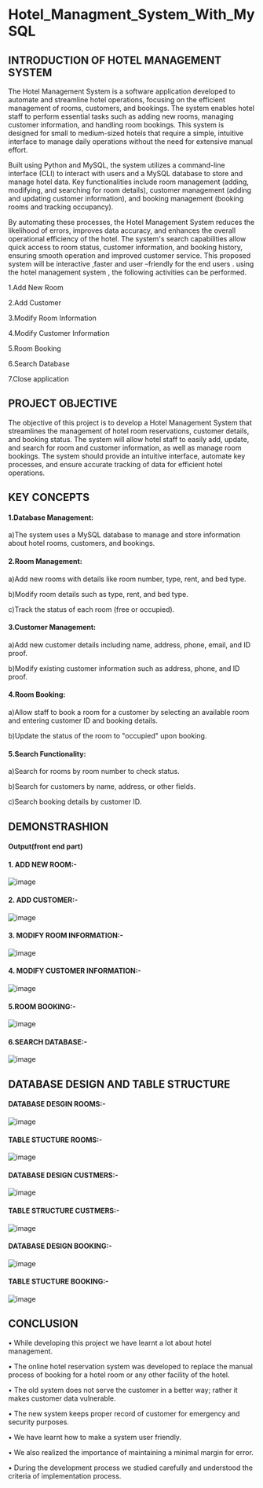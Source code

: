 # Hotel_Managment_System_With_MySQL
## INTRODUCTION OF  HOTEL  MANAGEMENT SYSTEM
The Hotel Management System is a software application developed to automate and streamline hotel operations, focusing on the efficient management of rooms, customers, and bookings. The system enables hotel staff to perform essential tasks such as adding new rooms, managing customer information, and handling room bookings. This system is designed for small to medium-sized hotels that require a simple, intuitive interface to manage daily operations without the need for extensive manual effort.

Built using Python and MySQL, the system utilizes a command-line interface (CLI) to interact with users and a MySQL database to store and manage hotel data. Key functionalities include room management (adding, modifying, and searching for room details), customer management (adding and updating customer information), and booking management (booking rooms and tracking occupancy).

By automating these processes, the Hotel Management System reduces the likelihood of errors, improves data accuracy, and enhances the overall operational efficiency of the hotel. The system's search capabilities allow quick access to room status, customer information, and booking history, ensuring smooth operation and improved customer service. This proposed system will be interactive ,faster and user –friendly for the end users . using the hotel management system , the following activities can be performed.

1.Add New Room

2.Add Customer

3.Modify Room Information

4.Modify Customer Information

5.Room Booking

6.Search Database

7.Close application

## PROJECT OBJECTIVE

The objective of this project is to develop a Hotel Management System that streamlines the management of hotel room reservations, customer details, and booking status. The system will allow hotel staff to easily add, update, and search for room and customer information, as well as manage room bookings. The system should provide an intuitive interface, automate key processes, and ensure accurate tracking of data for efficient hotel operations.
## KEY CONCEPTS

#### 1.Database Management:
a)The system uses a MySQL database to manage and store information about hotel rooms, customers, and bookings.

#### 2.Room Management:

a)Add new rooms with details like room number, type, rent, and bed type.

b)Modify room details such as type, rent, and bed type.

c)Track the status of each room (free or occupied).

#### 3.Customer Management:

a)Add new customer details including name, address, phone, email, and ID proof.

b)Modify existing customer information such as address, phone, and ID proof.

#### 4.Room Booking:

a)Allow staff to book a room for a customer by selecting an available room and entering customer ID and booking details.

b)Update the status of the room to "occupied" upon booking.

#### 5.Search Functionality:

a)Search for rooms by room number to check status.

b)Search for customers by name, address, or other fields.

c)Search booking details by customer ID.


## DEMONSTRASHION
#### Output(front end part)

#### 1. ADD NEW ROOM:-

![image](https://github.com/user-attachments/assets/83c63f94-16b4-4172-b72d-e39ef26f9e73)


#### 2. ADD CUSTOMER:-

![image](https://github.com/user-attachments/assets/64d68d37-fafb-4f33-927f-d65b2a014cac)


#### 3. MODIFY ROOM INFORMATION:-

![image](https://github.com/user-attachments/assets/4af960d2-cdd4-47aa-94b4-9640d0209192)


#### 4. MODIFY CUSTOMER INFORMATION:-

![image](https://github.com/user-attachments/assets/00333008-4429-4165-a6af-bbefadb1184d)


#### 5.ROOM BOOKING:-

![image](https://github.com/user-attachments/assets/8c7a52ff-baa3-48e5-81b5-01e364d0e27f)


#### 6.SEARCH DATABASE:-

![image](https://github.com/user-attachments/assets/5d3050e4-5d12-4831-8b62-90d394e51f8f)



## DATABASE DESIGN AND TABLE STRUCTURE


#### DATABASE DESGIN ROOMS:-

![image](https://github.com/user-attachments/assets/770c1238-0510-4b7b-9f47-2f6579a3662f)


#### TABLE STUCTURE ROOMS:-

![image](https://github.com/user-attachments/assets/43624eac-1cd8-43d0-9e01-c3b75c83379c)


#### DATABASE DESIGN CUSTMERS:-

![image](https://github.com/user-attachments/assets/da26b242-f3c9-4ab8-b447-ef4ca7a9653e)


#### TABLE STRUCTURE CUSTMERS:-

![image](https://github.com/user-attachments/assets/3ca14c93-d6f4-4940-93b3-0dd1a8e019ed)


#### DATABASE DESIGN BOOKING:-

![image](https://github.com/user-attachments/assets/d47b8358-f41e-4208-a6aa-21f2fce00d3e)


#### TABLE STUCTURE BOOKING:-

![image](https://github.com/user-attachments/assets/d215c78b-90d8-4140-898b-8d7efcce6eb4)


## CONCLUSION

•	While developing this project we have learnt a lot about hotel management.

•	The online hotel reservation system was developed to replace the manual process of booking for a hotel room or any other facility of the hotel.

•	The old system does not serve the customer in a better way; rather it makes customer data vulnerable.

•	The new system keeps proper record of customer for emergency and security purposes.

•	We have learnt how to make a system user friendly.

•	We also realized the importance of maintaining a minimal margin for error.

•	During the development process we studied carefully and understood the criteria of implementation process.


















 

